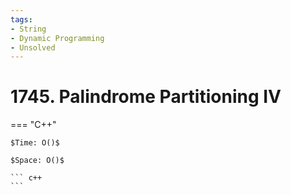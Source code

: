```yaml
---
tags:
- String
- Dynamic Programming
- Unsolved
---
```



# 1745. Palindrome Partitioning IV

=== "C++"

    $Time: O()$

    $Space: O()$

    ``` c++
    ```